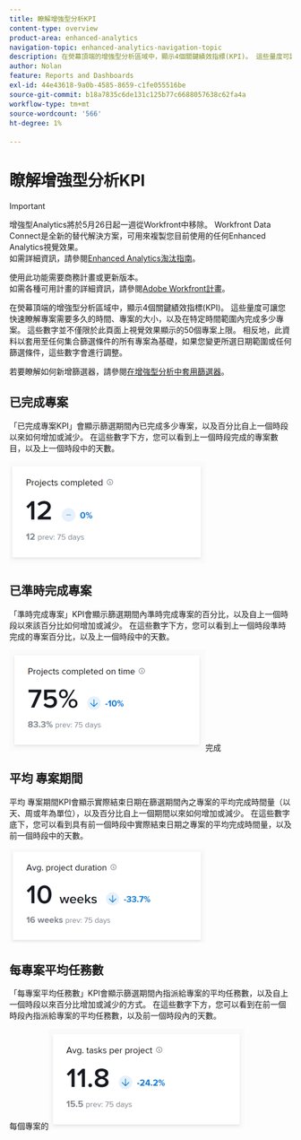 ```yaml
---
title: 瞭解增強型分析KPI
content-type: overview
product-area: enhanced-analytics
navigation-topic: enhanced-analytics-navigation-topic
description: 在熒幕頂端的增強型分析區域中，顯示4個關鍵績效指標(KPI)。 這些量度可讓您快速瞭解專案需要多久的時間、專案的大小，以及在特定時間範圍內完成多少專案。 這些數字並不僅限於此頁面上視覺效果顯示的50個專案上限。 相反地，此資料以套用至任何集合篩選條件的所有專案為基礎，如果您變更所選日期範圍或任何篩選條件，這些數字會進行調整。
author: Nolan
feature: Reports and Dashboards
exl-id: 44e43618-9a0b-4585-8659-c1fe055516be
source-git-commit: b18a7835c6de131c125b77c6688057638c62fa4a
workflow-type: tm+mt
source-wordcount: '566'
ht-degree: 1%

---
```


# 瞭解增強型分析KPI

>[!IMPORTANT]
>
>增強型Analytics將於5月26日起一週從Workfront中移除。 Workfront Data Connect是全新的替代解決方案，可用來複製您目前使用的任何Enhanced Analytics視覺效果。 <br>如需詳細資訊，請參閱[Enhanced Analytics淘汰指南](/help/quicksilver/product-announcements/announcements/enhanced-analytics-deprecation.md)。


使用此功能需要商務計畫或更新版本。\
如需各種可用計畫的詳細資訊，請參閱[Adobe Workfront計畫](https://business.adobe.com/products/workfront/pricing.html)。

在熒幕頂端的增強型分析區域中，顯示4個關鍵績效指標(KPI)。 這些量度可讓您快速瞭解專案需要多久的時間、專案的大小，以及在特定時間範圍內完成多少專案。 這些數字並不僅限於此頁面上視覺效果顯示的50個專案上限。 相反地，此資料以套用至任何集合篩選條件的所有專案為基礎，如果您變更所選日期範圍或任何篩選條件，這些數字會進行調整。

若要瞭解如何新增篩選器，請參閱[在增強型分析中套用篩選器](../enhanced-analytics/use-enhanced-analytics-filters.md)。

## 已完成專案

「已完成專案KPI」會顯示篩選期間內已完成多少專案，以及百分比自上一個時段以來如何增加或減少。 在這些數字下方，您可以看到上一個時段完成的專案數目，以及上一個時段中的天數。

![個KPI專案已完成](assets/kpi-projects-completed-350x182.png)

## 已準時完成專案

「準時完成專案」KPI會顯示篩選期間內準時完成專案的百分比，以及自上一個時段以來該百分比如何增加或減少。 在這些數字下方，您可以看到上一個時段準時完成的專案百分比，以及上一個時段中的天數。

![個KPI專案已於時間](assets/kpi-projects-completed-on-time-350x180.png)完成

## 平均 專案期間

平均 專案期間KPI會顯示實際結束日期在篩選期間內之專案的平均完成時間量（以天、周或年為單位），以及百分比自上一個期間以來如何增加或減少。 在這些數字底下，您可以看到具有前一個時段中實際結束日期之專案的平均完成時間量，以及前一個時段中的天數。

![KPI平均專案期間](assets/kpi-avg.-project-duration-350x168.png)

## 每專案平均任務數

「每專案平均任務數」KPI會顯示篩選期間內指派給專案的平均任務數，以及自上一個時段以來百分比增加或減少的方式。 在這些數字下方，您可以看到在前一個時段內指派給專案的平均任務數，以及前一個時段內的天數。

每個專案的![KPI平均任務數](assets/kpi-average-tasks-per-project-350x179.png)
